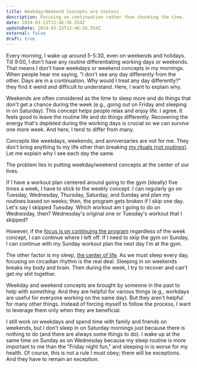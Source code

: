 ```yaml
---
title: Weekday/Weekend Concepts are Useless
description: Focusing on continuation rather than chunking the time.
date: 2024-03-23T12:46:56.554Z
updateDate: 2024-03-23T12:46:56.554Z
external: false
draft: true
---
```

Every morning, I wake up around 5-5:30, even on weekends and holidays. Till 9:00, I don't have any routine differentiating working days or weekends. That means I don't have weekdays or weekend concepts in my mornings. When people hear me saying, "I don't see any day differently from the other. Days are in a continuation. Why would I treat any day differently?" they find it weird and difficult to understand. Here, I want to explain why.

Weekends are often considered as the time to sleep more and do things that don't get a chance during the week (e.g., going out on Friday and sleeping in on Saturday). This concept helps people relax and enjoy life. I agree. It feels good to leave the routine life and do things differently. Recovering the energy that's depleted during the working days is crucial so we can *survive* one more week. And here, I tend to differ from many.

Concepts like weekdays, weekends, and anniversaries are not for me. They don't bring anything to my life other than breaking [my rituals (not *routines*)](https://candost.blog/the-power-of-ritualization-rituals-vs-routines/). Let me explain why I see each day the same.

The problem lies in putting weekday/weekend concepts at the center of our lives.

If I have a workout plan centered around going to the gym (ideally) five times a week, I have to stick to the weekly concept. I can regularly go on Tuesday, Wednesday, Thursday, Saturday, and Sunday and plan my routines based on weeks; then, the program gets broken if I skip one day. Let's say I skipped Tuesday. Which workout am I going to do on Wednesday, then? Wednesday's original one or Tuesday's workout that I skipped?

However, if the [focus is on continuing the program](https://candost.blog/goals-and-existence) regardless of the week concept, I can continue where I left off. If I need to skip the gym on Sunday, I can continue with my Sunday workout plan the next day I'm at the gym.

The other factor is my sleep, [the center of life](https://www.hubermanlab.com/newsletter/toolkit-for-sleep). As we must sleep every day, focusing on circadian rhythm is the real deal. Sleeping in on weekends breaks my body and brain. Then during the week, I try to recover and can't get my shit together.

Weekday and weekend concepts are brought by someone in the past to help with *something.* And they are helpful for various things (e.g., workdays are useful for everyone working on the same day). But they aren't helpful for many other things. Instead of forcing myself to follow the process, I want to leverage them only when they are beneficial.

I still work on weekdays and spend time with family and friends on weekends, but I don't sleep in on Saturday mornings just because there is nothing to do (and there are always some things to do). I wake up at the same time on Sunday as on Wednesday because my sleep routine is more important to me than the "Friday night fun," and sleeping in is worse for my health. Of course, this is not a rule I must obey; there will be exceptions. And they have to remain an exception.
